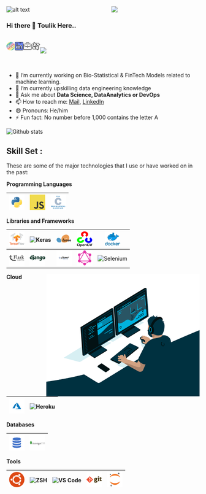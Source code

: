 <img src="https://media.giphy.com/media/jbR2y4E6CpSis33cXO/giphy.gif" alt="alt text" width="100" height="100" />
<img align='right' src="https://media.giphy.com/media/M9gbBd9nbDrOTu1Mqx/giphy.gif" width="230">

### Hi there 👋 Toulik Here..

<br/>
<a href="https://www.youracclaim.com/users/toulik-das" target="_blank">
  <img align="left" alt="Toulik Das | IBM" width="22px" src="https://raw.githubusercontent.com/8bithemant/8bithemant/master/devto.png?raw=true" target="_blank" />
</a>
<a href="https://www.linkedin.com/in/toulik-das/" target="_blank">
  <img align="left" alt="Toulik's LinkdeIN" width="22px" src="https://raw.githubusercontent.com/8bithemant/8bithemant/master/linkedin.png?raw=true" target="_blank" />
</a>
<a href="https://toulik-das.github.io/My-Portfolio/" target="_blank">
  <img align="left" alt="Toulik's Portfolio" width="22px" src="portfolio-1531148-1292236.webp" target="_blank" />
</a>
<a href="https://secure.plum.io/p/y6g-vpT60i7jr9zgxxGewQ/top-talents" target="_blank">
  <img align="left" alt="Toulik's WorkStyle" width="22px" src="autism.png" target="_blank" />
</a>


![](https://visitor-badge.glitch.me/badge?page_id=Toulik-Das.Toulik-Das)

<br />

- 🔭 I’m currently working on Bio-Statistical & FinTech Models related to machine learning.
- 🌱 I’m currently upskilling data engineering knowledge
- 💬 Ask me about **Data Science, DataAnalytics or DevOps**
- 📫 How to reach me: [Mail](mailto:dastoulik122@gmail.com), [LinkedIn](https://www.linkedin.com/in/toulik-das/)
- 😄 Pronouns: He/him
- ⚡ Fun fact: No number before 1,000 contains the letter A 

![Github stats](https://github-readme-stats.vercel.app/api?username=Toulik-Das&show_icons=true&hide_border=true)</br>

## Skill Set :

These are some of the major technologies that I use or have worked on in the past:

**Programming Languages**

<img title="Python" alt="Python" width="40px" src="https://raw.githubusercontent.com/github/explore/master/topics/python/python.png" />|<img alt="JS" title="JavaScript" width="40px" src="https://raw.githubusercontent.com/github/explore/master/topics/javascript/javascript.png">|<img title="C" alt="C" width="40px" src="https://raw.githubusercontent.com/github/explore/master/topics/c/c.png">
|--|--|--|

**Libraries and Frameworks**

<img title="TensorFlow" alt="TensorFlow" width="40px" src="https://raw.githubusercontent.com/github/explore/master/topics/tensorflow/tensorflow.png">|<img title="Keras" alt="Keras" width="40px" src="https://upload.wikimedia.org/wikipedia/commons/thumb/a/ae/Keras_logo.svg/240px-Keras_logo.svg.png">|<img title="Scikit-Learn" alt="Scikit Learn" width="40px" src="https://raw.githubusercontent.com/github/explore/master/topics/scikit-learn/scikit-learn.png">|<img title="OpenCV" alt="OpenCV" width="40px" src="https://raw.githubusercontent.com/github/explore/master/topics/opencv/opencv.png">|<img title="Docker" alt="Docker" width="40px" src="https://raw.githubusercontent.com/github/explore/master/topics/docker/docker.png">
|--|--|--|--|--|
<img title="Flask" alt="Flask" width="40px" src="https://raw.githubusercontent.com/github/explore/master/topics/flask/flask.png">|<img title="Django" alt="Django" width="40px" src="https://raw.githubusercontent.com/github/explore/master/topics/django/django.png">|<img title="jQuery" alt="jQuery" width="40px" src="https://raw.githubusercontent.com/github/explore/master/topics/jquery/jquery.png">|<img title="GrahpQL" alt="GraphQL" width="40px" src="https://raw.githubusercontent.com/github/explore/master/topics/graphql/graphql.png">|<img title="Selenium" alt="Selenium" width="40px" src="https://img.icons8.com/color/48/000000/selenium-test-automation.png">

<img align="right" alt="GIF" src="https://github.com/Toulik-Das/Toulik-Das/blob/main/code.gif?raw=true" width="400" height="320" />


**Cloud**

<img title="Azure" alt="Azure" width="40px" src="https://raw.githubusercontent.com/github/explore/master/topics/azure/azure.png">|<img title="Heroku" alt="Heroku" width="40px" src="https://img.icons8.com/color/48/000000/heroku.png">
|--|--|

**Databases**

<img title="SQL" alt="SQL" width="40px" src="https://raw.githubusercontent.com/github/explore/master/topics/sql/sql.png">|<img title="MongoDB" alt="MongoDB" width="40px" src="https://raw.githubusercontent.com/github/explore/master/topics/mongodb/mongodb.png"><br>
|--|--|

**Tools**

<img title="Ubuntu" alt="Ubuntu" width="40px" src="https://raw.githubusercontent.com/github/explore/master/topics/ubuntu/ubuntu.png">|<img title="ZSH" alt="ZSH" width="40px" src="https://s3.amazonaws.com/ohmyzsh/oh-my-zsh-logo.png">|<img title="VS Code" alt="VS Code" width="40px" src="https://img.icons8.com/fluent/48/000000/visual-studio-code-2019.png">|<img title="git" alt="git" width="40px" src="https://raw.githubusercontent.com/github/explore/master/topics/git/git.png">|<img title="Jupyter Notebook" alt="Jupyter" width="40px" src="https://raw.githubusercontent.com/github/explore/master/topics/jupyter-notebook/jupyter-notebook.png">
|--|--|--|--|--|
<br>


<!-- ### - Languages and Tools...


<!--p align="center">
  <!-- For more icons please follow  https://github.com/MikeCodesDotNET/ColoredBadges -->
  <!--img src="https://raw.githubusercontent.com/8bithemant/8bithemant/master/svg/dev/misc/datascience.svg" alt="datascience" style="vertical-align:top; margin:4px">
  <img src="https://github.com/MikeCodesDotNET/ColoredBadges/blob/master/svg/dev/misc/ai.svg" alt="ai" style="vertical-align:top; margin:4px">
  <img src="https://raw.githubusercontent.com/8bithemant/8bithemant/master/svg/dev/languages/python.svg" alt="python" style="vertical-align:top; margin:4px">
  <img src="https://github.com/MikeCodesDotNET/ColoredBadges/blob/master/svg/dev/languages/r.svg" alt="r" style="vertical-align:top; margin:4px">
  <img src="https://raw.githubusercontent.com/8bithemant/8bithemant/master/svg/dev/services/aws.svg" alt="aws" style="vertical-align:top; margin:4px">
  <img src="https://raw.githubusercontent.com/8bithemant/8bithemant/master/svg/dev/services/gcp.svg" alt="gcp" style="vertical-align:top; margin:4px">
  <img src="https://raw.githubusercontent.com/8bithemant/8bithemant/master/svg/dev/frameworks/react.svg" alt="react" style="vertical-align:top; margin:4px">
  <img src="https://github.com/MikeCodesDotNET/ColoredBadges/blob/master/svg/dev/tools/android_studio.svg" alt="as" style="vertical-align:top; margin:4px">
  <img src="https://github.com/MikeCodesDotNET/ColoredBadges/blob/master/svg/dev/frameworks/flutter.svg" alt="fl" style="vertical-align:top; margin:4px">
  <img src="https://raw.githubusercontent.com/8bithemant/8bithemant/master/svg/dev/tools/visualstudio_code.svg" alt="vscode" style="vertical-align:top; margin:4px">
  <img src="https://github.com/MikeCodesDotNET/ColoredBadges/blob/master/svg/dev/services/codechef.svg" alt="cf" style="vertical-align:top; margin:4px">
</p> -->

